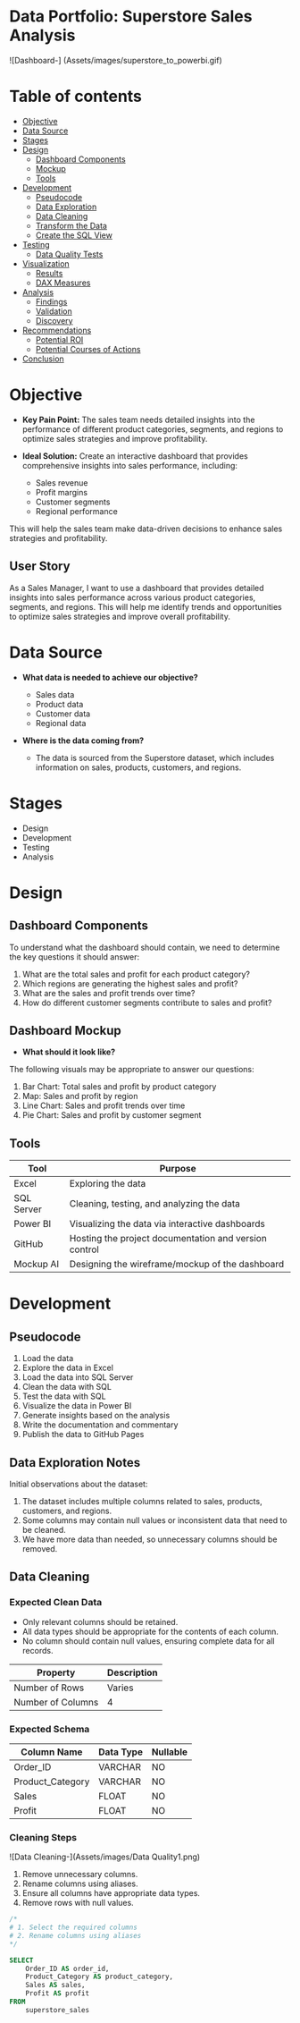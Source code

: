 # Data Portfolio: Superstore Sales Analysis

![Dashboard-] (Assets/images/superstore_to_powerbi.gif)

# Table of contents

- [Objective](#objective)
- [Data Source](#data-source)
- [Stages](#stages)
- [Design](#design)
  - [Dashboard Components](#dashboard-components)
  - [Mockup](#mockup)
  - [Tools](#tools)
- [Development](#development)
  - [Pseudocode](#pseudocode)
  - [Data Exploration](#data-exploration)
  - [Data Cleaning](#data-cleaning)
  - [Transform the Data](#transform-the-data)
  - [Create the SQL View](#create-the-sql-view)
- [Testing](#testing)
  - [Data Quality Tests](#data-quality-tests)
- [Visualization](#visualization)
  - [Results](#results)
  - [DAX Measures](#dax-measures)
- [Analysis](#analysis)
  - [Findings](#findings)
  - [Validation](#validation)
  - [Discovery](#discovery)
- [Recommendations](#recommendations)
  - [Potential ROI](#potential-roi)
  - [Potential Courses of Actions](#potential-courses-of-actions)
- [Conclusion](#conclusion)

# Objective

- **Key Pain Point:**
  The sales team needs detailed insights into the performance of different product categories, segments, and regions to optimize sales strategies and improve profitability.

- **Ideal Solution:**
  Create an interactive dashboard that provides comprehensive insights into sales performance, including:
  - Sales revenue
  - Profit margins
  - Customer segments
  - Regional performance

This will help the sales team make data-driven decisions to enhance sales strategies and profitability.

## User Story

As a Sales Manager, I want to use a dashboard that provides detailed insights into sales performance across various product categories, segments, and regions. This will help me identify trends and opportunities to optimize sales strategies and improve overall profitability.

# Data Source

- **What data is needed to achieve our objective?**
  - Sales data
  - Product data
  - Customer data
  - Regional data

- **Where is the data coming from?**
  - The data is sourced from the Superstore dataset, which includes information on sales, products, customers, and regions.

# Stages

- Design
- Development
- Testing
- Analysis

# Design

## Dashboard Components

To understand what the dashboard should contain, we need to determine the key questions it should answer:

1. What are the total sales and profit for each product category?
2. Which regions are generating the highest sales and profit?
3. What are the sales and profit trends over time?
4. How do different customer segments contribute to sales and profit?

## Dashboard Mockup

- **What should it look like?**

The following visuals may be appropriate to answer our questions:
1. Bar Chart: Total sales and profit by product category
2. Map: Sales and profit by region
3. Line Chart: Sales and profit trends over time
4. Pie Chart: Sales and profit by customer segment


## Tools

| Tool       | Purpose                                   |
|------------|-------------------------------------------|
| Excel      | Exploring the data                        |
| SQL Server | Cleaning, testing, and analyzing the data |
| Power BI   | Visualizing the data via interactive dashboards |
| GitHub     | Hosting the project documentation and version control |
| Mockup AI  | Designing the wireframe/mockup of the dashboard |

# Development

## Pseudocode

1. Load the data
2. Explore the data in Excel
3. Load the data into SQL Server
4. Clean the data with SQL
5. Test the data with SQL
6. Visualize the data in Power BI
7. Generate insights based on the analysis
8. Write the documentation and commentary
9. Publish the data to GitHub Pages

## Data Exploration Notes

Initial observations about the dataset:

1. The dataset includes multiple columns related to sales, products, customers, and regions.
2. Some columns may contain null values or inconsistent data that need to be cleaned.
3. We have more data than needed, so unnecessary columns should be removed.

## Data Cleaning

### Expected Clean Data

- Only relevant columns should be retained.
- All data types should be appropriate for the contents of each column.
- No column should contain null values, ensuring complete data for all records.

| Property        | Description |
|-----------------|-------------|
| Number of Rows  | Varies      |
| Number of Columns | 4         |

### Expected Schema

| Column Name       | Data Type | Nullable |
|-------------------|-----------|----------|
| Order_ID          | VARCHAR   | NO       |
| Product_Category  | VARCHAR   | NO       |
| Sales             | FLOAT     | NO       |
| Profit            | FLOAT     | NO       |

### Cleaning Steps

![Data Cleaning-](Assets/images/Data Quality1.png)

1. Remove unnecessary columns.
2. Rename columns using aliases.
3. Ensure all columns have appropriate data types.
4. Remove rows with null values.

```sql
/*
# 1. Select the required columns
# 2. Rename columns using aliases
*/

SELECT
    Order_ID AS order_id,
    Product_Category AS product_category,
    Sales AS sales,
    Profit AS profit
FROM
    superstore_sales
